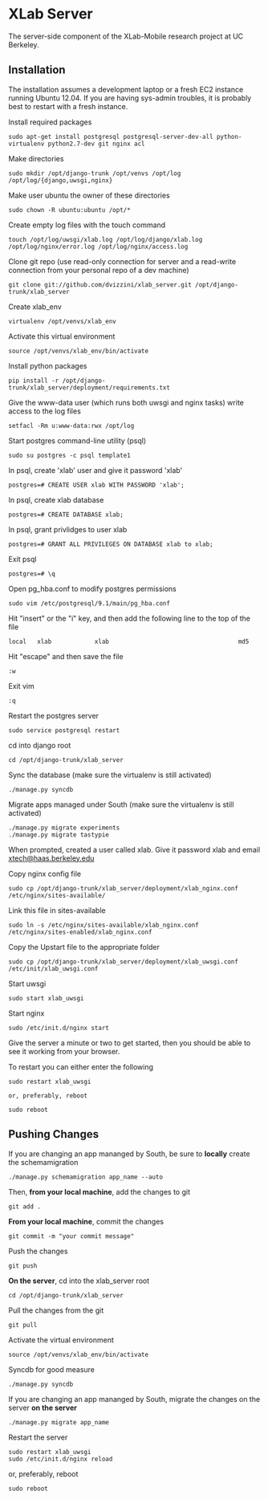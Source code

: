 XLab Server
===========

The server-side component of the XLab-Mobile research project at UC Berkeley.

Installation
------------

The installation assumes a development laptop or a fresh EC2 instance running Ubuntu 12.04. If you are having sys-admin troubles, it is probably best to restart with a fresh instance.

Install required packages

	sudo apt-get install postgresql postgresql-server-dev-all python-virtualenv python2.7-dev git nginx acl

Make directories

	sudo mkdir /opt/django-trunk /opt/venvs /opt/log /opt/log/{django,uwsgi,nginx}

Make user ubuntu the owner of these directories

	sudo chown -R ubuntu:ubuntu /opt/*

Create empty log files with the touch command

	touch /opt/log/uwsgi/xlab.log /opt/log/django/xlab.log /opt/log/nginx/error.log /opt/log/nginx/access.log

Clone git repo (use read-only connection for server and a read-write connection from your personal repo of a dev machine)

	git clone git://github.com/dvizzini/xlab_server.git /opt/django-trunk/xlab_server

Create xlab_env

	virtualenv /opt/venvs/xlab_env

Activate this virtual environment

	source /opt/venvs/xlab_env/bin/activate

Install python packages

	pip install -r /opt/django-trunk/xlab_server/deployment/requirements.txt

Give the www-data user (which runs both uwsgi and nginx tasks) write access to the log files

	setfacl -Rm u:www-data:rwx /opt/log

Start postgres command-line utility (psql)

	sudo su postgres -c psql template1

In psql, create 'xlab' user and give it password 'xlab'

	postgres=# CREATE USER xlab WITH PASSWORD 'xlab';

In psql, create xlab database 

	postgres=# CREATE DATABASE xlab;

In psql, grant privlidges to user xlab

	postgres=# GRANT ALL PRIVILEGES ON DATABASE xlab to xlab;

Exit psql

	postgres=# \q

Open pg_hba.conf to modify postgres permissions

	sudo vim /etc/postgresql/9.1/main/pg_hba.conf

Hit "insert" or the "i" key, and then add the following line to the top of the file

	local   xlab            xlab                                    md5

Hit "escape" and then save the file

	:w

Exit vim

	:q

Restart the postgres server

	sudo service postgresql restart

cd into django root

	cd /opt/django-trunk/xlab_server

Sync the database (make sure the virtualenv is still activated)

	./manage.py syncdb

Migrate apps managed under South (make sure the virtualenv is still activated)

	./manage.py migrate experiments
	./manage.py migrate tastypie

When prompted, created a user called xlab. Give it password xlab and email xtech@haas.berkeley.edu

Copy nginx config file

	sudo cp /opt/django-trunk/xlab_server/deployment/xlab_nginx.conf /etc/nginx/sites-available/

Link this file in sites-available

	sudo ln -s /etc/nginx/sites-available/xlab_nginx.conf /etc/nginx/sites-enabled/xlab_nginx.conf

Copy the Upstart file to the appropriate folder

	sudo cp /opt/django-trunk/xlab_server/deployment/xlab_uwsgi.conf /etc/init/xlab_uwsgi.conf

Start uwsgi

	sudo start xlab_uwsgi

Start nginx

	sudo /etc/init.d/nginx start
	
Give the server a minute or two to get started, then you should be able to see it working from your browser.
	
To restart you can either enter the following

	sudo restart xlab_uwsgi

	or, preferably, reboot

	sudo reboot
	
Pushing Changes
---------------

If you are changing an app mananged by South, be sure to **locally** create the schemamigration

	./manage.py schemamigration app_name --auto

Then, **from your local machine**, add the changes to git

	git add .
	
**From your local machine**, commit the changes

	git commit -m "your commit message"
	
Push the changes

	git push
	
**On the server**, cd into the xlab_server root

	cd /opt/django-trunk/xlab_server
	
Pull the changes from the git

	git pull
	
Activate the virtual environment

	source /opt/venvs/xlab_env/bin/activate
	
Syncdb for good measure

	./manage.py syncdb
	
If you are changing an app mananged by South, migrate the changes on the server **on the server**

	./manage.py migrate app_name
	
Restart the server

	sudo restart xlab_uwsgi
	sudo /etc/init.d/nginx reload

or, preferably,	reboot

	sudo reboot
	

